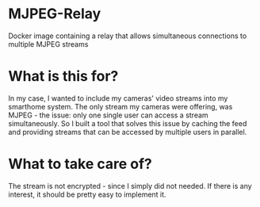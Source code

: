 # MJPEG-Relay
Docker image containing a relay that allows simultaneous connections to multiple MJPEG streams


# What is this for?
In my case, I wanted to include my cameras' video streams into my smarthome system. The only stream my cameras were offering, was MJPEG - the issue: only one single user can access a stream simultaneously. So I built a tool that solves this issue by caching the feed and providing streams that can be accessed by multiple users in parallel.

# What to take care of?
The stream is not encrypted - since I simply did not needed. If there is any interest, it should be pretty easy to implement it.
